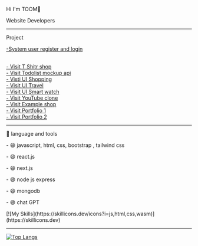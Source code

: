 <div>
  <p>Hi I'm TOOM👋</p>
  <p>Website Developers</p>
</div>

<hr>

<div>
  <p>Project</p>
    <a href="https://register-login-reactjs.netlify.app/" target="_blank">-System user register and login</a> <br><br>

  <a href="https://toomdev-tshirt-wb-ui.netlify.app/" target="_blank">- Visit T Shitr shop</a> <br>
  <a href="https://toomdev-todolist.netlify.app/" target="_blank">- Visit Todolist mockup api</a> <br>
  <a href="https://toomdev-ecommerce-ui.netlify.app/" target="_blank">- Visti UI Shopping</a> <br>
  <a href="https://toomdev-ui-travel.netlify.app/" target="_blank">- Visit UI Travel</a> <br>
  <a href="https://toomdev-ui-smart-watch.netlify.app/" target="_blank">- Visit UI Smart watch</a> <br>
  <a href="https://toomdev-example-youtubeclone.netlify.app/" target="_blank">- Visit YouTube clone</a> <br>
  <a href="https://toomdev-example-cat-coffee.netlify.app/" target="_blank">- Visit Example shop</a> <br>
  <a href="https://toomdev-portfolio-template-v2.netlify.app/" target="_blank">- Visit Portfolio 1</a> <br>
  <a href="https://toomdev-portfolio-template-v1.netlify.app/" target="_blank">- Visit Portfolio 2</a> <br>
</div>

<hr>

<div>
  <p> 🔨 language and tools</p>
  <p>  - 😄 javascript, html, css, bootstrap , tailwind css</p>
  <p>  - 😄 react.js</p>
  <p>  - 😄 next.js</p>
  <p>  - 😄 node js express</p>
  <p>  - 😄 mongodb</p>
  <p>  - 😄 chat GPT</p>
  [![My Skills](https://skillicons.dev/icons?i=js,html,css,wasm)](https://skillicons.dev)
</div>

<hr>

[![Top Langs](https://github-readme-stats.vercel.app/api/top-langs/?username=toomnineteen&layout=compact&theme=vision-friendly-dark)](https://github.com/anuraghazra/github-readme-stats)



<div></div>
